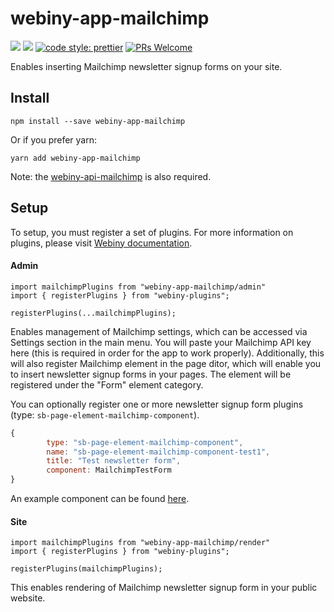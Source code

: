 # webiny-app-mailchimp
[![](https://img.shields.io/npm/dw/webiny-app-mailchimp.svg)](https://www.npmjs.com/package/webiny-app-mailchimp) 
[![](https://img.shields.io/npm/v/webiny-app-mailchimp.svg)](https://www.npmjs.com/package/webiny-app-mailchimp)
[![code style: prettier](https://img.shields.io/badge/code_style-prettier-ff69b4.svg?style=flat-square)](https://github.com/prettier/prettier)
[![PRs Welcome](https://img.shields.io/badge/PRs-welcome-brightgreen.svg?style=flat-square)](http://makeapullrequest.com)

Enables inserting Mailchimp newsletter signup forms on your site.
  
## Install
```
npm install --save webiny-app-mailchimp
```

Or if you prefer yarn: 
```
yarn add webiny-app-mailchimp
```

Note: the [webiny-api-mailchimp](../webiny-api-mailchimp) is also required.

## Setup
To setup, you must register a set of plugins. For more information on 
plugins, please visit [Webiny documentation](https://docs.webiny.com/docs/developer-tutorials/plugins-crash-course).

#### Admin
```
import mailchimpPlugins from "webiny-app-mailchimp/admin"
import { registerPlugins } from "webiny-plugins";

registerPlugins(...mailchimpPlugins);
```

Enables management of Mailchimp settings, which can be accessed via 
Settings section in the main menu. You will paste your Mailchimp API 
key here (this is required in order for the app to work properly). 
Additionally, this will also register Mailchimp element in the page ditor, 
which will enable you to insert newsletter signup forms in your pages. 
The element will be registered under the "Form" element category.

You can optionally register one or more newsletter signup 
form plugins (type: `sb-page-element-mailchimp-component`).

```js
{
        type: "sb-page-element-mailchimp-component",
        name: "sb-page-element-mailchimp-component-test1",
        title: "Test newsletter form",
        component: MailchimpTestForm
}
```

An example component can be found [here](src/render/components/MailchimpDefaultForm.js).

#### Site
```
import mailchimpPlugins from "webiny-app-mailchimp/render"
import { registerPlugins } from "webiny-plugins";

registerPlugins(mailchimpPlugins);
```

This enables rendering of Mailchimp newsletter signup form in your public website.


